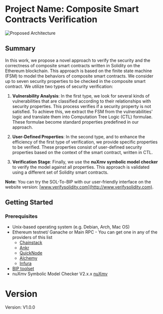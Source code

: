 # __Project Name__:  Composite Smart Contracts Verification
![Proposed Architecture](https://user-images.githubusercontent.com/79995136/177814402-9137507e-4589-44b2-8e6c-97ea9ea7cdaf.png)

## Summary

In this work, we propose a novel approach to verify the security and the correctness of composite smart contracts written in Solidity on the Ethereum blockchain. This approach is based on the finite state machine (FSM) to model the behaviors of composite smart contracts. We consider up to seven security properties to be checked in the composite smart contract.
We utilize two types of security verification:

1. **Vulnerability Analysis**: In the first type, we look for several kinds of vulnerabilities that are classified according to their relationships with security properties. This process verifies if a security property is not satisfied. To achieve this, we extract the FSM from the vulnerabilities' logic and translate them into Computation Tree Logic (CTL) formulae. These formulae become standard properties predefined in our approach.

2. **User-Defined Properties**: In the second type, and to enhance the efficiency of the first type of verification, we provide specific properties to be verified. These properties consist of user-defined security properties based on the context of the smart contract, written in CTL.

3. **Verification Stage**: Finally, we use the **nuXmv symbolic model checker** to verify the model against all properties. This approach is validated using a different set of Solidity smart contracts.

__**Note**:__ You can try the SOL-To-BIP with our user-friendly interface on the website version: [www.verifysolidity.com](http://www.verifysolidity.com).

## Getting Started

### Prerequisites

- Unix-based operating system (e.g. Debian, Arch, Mac OS)
- Ethereum testnet/ Ganache or Main RPC - You can get one in any of the providers of this list
    - [Chainstack](https://chainstack.com/)
    - [Ankr](https://ankr.com/)
    - [QuickNode](https://quicknode.com/)
    - [Alchemy](https://www.alchemy.com/)
    - [Infura](https://www.infura.io/)
- [BIP toolset](https://www-verimag.imag.fr/-BIP-Tools-93-?lang=en)
- nuXmv Symbolic Model Checker V2.x.x [nuXmv](https://nuxmv.fbk.eu/)
# __Version__

Version: V1.0.0
